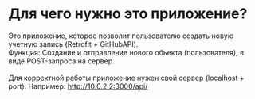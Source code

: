 # Для чего нужно это приложение?
Это приложение, которое позволит пользователю создать новую учетную запись (Retrofit + GitHubAPI). <br>
Функция: Создание и отправление нового обьекта (пользователя), в виде POST-запроса на сервер. <br>
<br>
Для корректной работы приложение нужен свой сервер (localhost + port). Например: http://10.0.2.2:3000/api/
